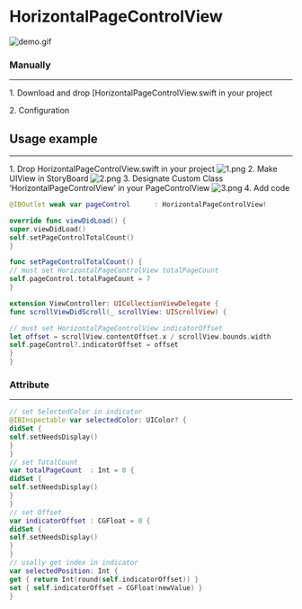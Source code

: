 # HorizontalPageControlView

![demo.gif](https://github.com/jinsky90/HorizontalPageControlView/blob/master/Example/demo.gif)

### Manually

---

1\. Download and drop [HorizontalPageControlView.swift in your project

2\. Configuration

Usage example
-------------

---

1\. Drop HorizontalPageControlView.swift in your project
![1.png](https://github.com/jinsky90/HorizontalPageControlView/blob/master/Resource/1.png)
2\. Make UIView in StoryBoard
![2.png](https://github.com/jinsky90/HorizontalPageControlView/blob/master/Resource/2.png)
3\. Designate Custom Class ‘HorizontalPageControlView’ in your PageControlView
![3.png](https://github.com/jinsky90/HorizontalPageControlView/blob/master/Resource/3.png)
4\. Add code

```swift
@IBOutlet weak var pageControl      : HorizontalPageControlView!

override func viewDidLoad() {
super.viewDidLoad()
self.setPageControlTotalCount()
}

func setPageControlTotalCount() {
// must set HorizontalPageControlView totalPageCount
self.pageControl.totalPageCount = 7
}

extension ViewController: UICollectionViewDelegate {
func scrollViewDidScroll(_ scrollView: UIScrollView) {

// must set HorizontalPageControlView indicatorOffset
let offset = scrollView.contentOffset.x / scrollView.bounds.width
self.pageControl?.indicatorOffset = offset
}
}
```

### Attribute

---

```swift
// set SelectedColor in indicator
@IBInspectable var selectedColor: UIColor? {
didSet {
self.setNeedsDisplay()
}
}
// set TotalCount
var totalPageCount  : Int = 0 {
didSet {
self.setNeedsDisplay()
}
}
// set Offset
var indicatorOffset : CGFloat = 0 {
didSet {
self.setNeedsDisplay()
}
}
// usally get index in indicator
var selectedPosition: Int {
get { return Int(round(self.indicatorOffset)) }
set { self.indicatorOffset = CGFloat(newValue) }
}
```
